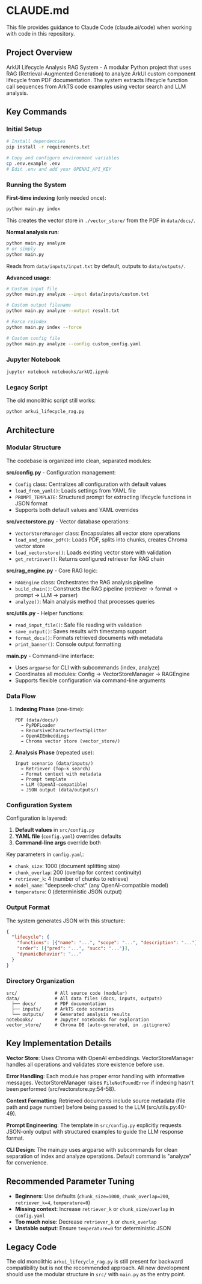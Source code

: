 # CLAUDE.md

This file provides guidance to Claude Code (claude.ai/code) when working with code in this repository.

## Project Overview

ArkUI Lifecycle Analysis RAG System - A modular Python project that uses RAG (Retrieval-Augmented Generation) to analyze ArkUI custom component lifecycle from PDF documentation. The system extracts lifecycle function call sequences from ArkTS code examples using vector search and LLM analysis.

## Key Commands

### Initial Setup
```bash
# Install dependencies
pip install -r requirements.txt

# Copy and configure environment variables
cp .env.example .env
# Edit .env and add your OPENAI_API_KEY
```

### Running the System

**First-time indexing** (only needed once):
```bash
python main.py index
```
This creates the vector store in `./vector_store/` from the PDF in `data/docs/`.

**Normal analysis run**:
```bash
python main.py analyze
# or simply
python main.py
```
Reads from `data/inputs/input.txt` by default, outputs to `data/outputs/`.

**Advanced usage**:
```bash
# Custom input file
python main.py analyze --input data/inputs/custom.txt

# Custom output filename
python main.py analyze --output result.txt

# Force reindex
python main.py index --force

# Custom config file
python main.py analyze --config custom_config.yaml
```

### Jupyter Notebook
```bash
jupyter notebook notebooks/arkUI.ipynb
```

### Legacy Script
The old monolithic script still works:
```bash
python arkui_lifecycle_rag.py
```

## Architecture

### Modular Structure

The codebase is organized into clean, separated modules:

**src/config.py** - Configuration management:
- `Config` class: Centralizes all configuration with default values
- `load_from_yaml()`: Loads settings from YAML file
- `PROMPT_TEMPLATE`: Structured prompt for extracting lifecycle functions in JSON format
- Supports both default values and YAML overrides

**src/vectorstore.py** - Vector database operations:
- `VectorStoreManager` class: Encapsulates all vector store operations
- `load_and_index_pdf()`: Loads PDF, splits into chunks, creates Chroma vector store
- `load_vectorstore()`: Loads existing vector store with validation
- `get_retriever()`: Returns configured retriever for RAG chain

**src/rag_engine.py** - Core RAG logic:
- `RAGEngine` class: Orchestrates the RAG analysis pipeline
- `build_chain()`: Constructs the RAG pipeline (retriever → format → prompt → LLM → parser)
- `analyze()`: Main analysis method that processes queries

**src/utils.py** - Helper functions:
- `read_input_file()`: Safe file reading with validation
- `save_output()`: Saves results with timestamp support
- `format_docs()`: Formats retrieved documents with metadata
- `print_banner()`: Console output formatting

**main.py** - Command-line interface:
- Uses `argparse` for CLI with subcommands (index, analyze)
- Coordinates all modules: Config → VectorStoreManager → RAGEngine
- Supports flexible configuration via command-line arguments

### Data Flow

1. **Indexing Phase** (one-time):
   ```
   PDF (data/docs/)
     → PyPDFLoader
     → RecursiveCharacterTextSplitter
     → OpenAIEmbeddings
     → Chroma vector store (vector_store/)
   ```

2. **Analysis Phase** (repeated use):
   ```
   Input scenario (data/inputs/)
     → Retriever (Top-k search)
     → Format context with metadata
     → Prompt template
     → LLM (OpenAI-compatible)
     → JSON output (data/outputs/)
   ```

### Configuration System

Configuration is layered:
1. **Default values** in `src/config.py`
2. **YAML file** (`config.yaml`) overrides defaults
3. **Command-line args** override both

Key parameters in `config.yaml`:
- `chunk_size`: 1000 (document splitting size)
- `chunk_overlap`: 200 (overlap for context continuity)
- `retriever_k`: 4 (number of chunks to retrieve)
- `model_name`: "deepseek-chat" (any OpenAI-compatible model)
- `temperature`: 0 (deterministic JSON output)

### Output Format

The system generates JSON with this structure:
```json
{
  "lifecycle": {
    "functions": [{"name": "...", "scope": "...", "description": "..."}],
    "order": [{"pred": "...", "succ": "..."}],
    "dynamicBehavior": "..."
  }
}
```

### Directory Organization

```
src/              # All source code (modular)
data/             # All data files (docs, inputs, outputs)
  ├── docs/       # PDF documentation
  ├── inputs/     # ArkTS code scenarios
  └── outputs/    # Generated analysis results
notebooks/        # Jupyter notebooks for exploration
vector_store/     # Chroma DB (auto-generated, in .gitignore)
```

## Key Implementation Details

**Vector Store**: Uses Chroma with OpenAI embeddings. VectorStoreManager handles all operations and validates store existence before use.

**Error Handling**: Each module has proper error handling with informative messages. VectorStoreManager raises `FileNotFoundError` if indexing hasn't been performed (src/vectorstore.py:54-58).

**Context Formatting**: Retrieved documents include source metadata (file path and page number) before being passed to the LLM (src/utils.py:40-49).

**Prompt Engineering**: The template in `src/config.py` explicitly requests JSON-only output with structured examples to guide the LLM response format.

**CLI Design**: The main.py uses argparse with subcommands for clean separation of index and analyze operations. Default command is "analyze" for convenience.

## Recommended Parameter Tuning

- **Beginners**: Use defaults (`chunk_size=1000`, `chunk_overlap=200`, `retriever_k=4`, `temperature=0`)
- **Missing context**: Increase `retriever_k` or `chunk_size/overlap` in `config.yaml`
- **Too much noise**: Decrease `retriever_k` or `chunk_overlap`
- **Unstable output**: Ensure `temperature=0` for deterministic JSON

## Legacy Code

The old monolithic `arkui_lifecycle_rag.py` is still present for backward compatibility but is not the recommended approach. All new development should use the modular structure in `src/` with `main.py` as the entry point.
